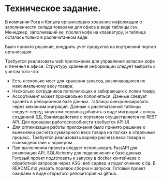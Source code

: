 # Техническое задание. 
В компании Рога и Копыта организовано хранение информации о заполненности склада товарами для офиса в виде таблицы csv. Менеджер, заполнявший ее, пролил кофе на клавиатуру, и таблица осталась только в распечатанном виде.

Было принято решение, внедрить учет продуктов на внутренний портал организации.

Требуется реализовать web приложение для управления запасом кофе и печенья в офисе. Структуру хранения информации следует выбрать с учетом того что:  
* Есть несколько мест для хранения запасов, различающиеся по максимальному весу товара;  
* Несколько сотрудников пополняющих и забирающих с полки товар;  
* Ассортимент может произвольно пополняться. Данные следует хранить в реляционной базе данных. Таблицы синхронизировать через механизм миграций. Данные с распечатанной таблицы следует перед запуском сервиса добавить в виде миграций к вновь созданной БД. Взаимодействие с порталом осуществляется по REST API. Для проверки работоспособности требуется API UI. 
* Для оптимизации работы приложения было принято решение о вынесении расчета суммарного веса товара на полках в отдельный процесс. Требуется реализовать воркер расчета веса товара и взаимодействие с воркером. 
* При выполнении проекта следует использовать FastAPI для реализации API, SQLAlchemy для подключения к базе данных. Готовый проект подготовить к запуску в docker контейнере с обработкой запросов через ASGI веб сервер и подключению к бд. В README.md указать порядок сборки и запуска. Готовый проект ожидаем в виде открытого репозитория на github.